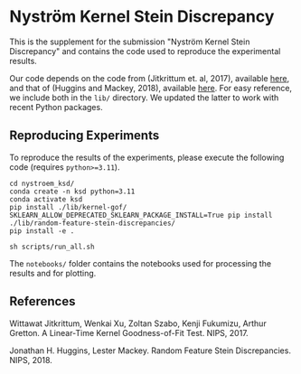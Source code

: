 # Nyström Kernel Stein Discrepancy

This is the supplement for the submission "Nyström Kernel Stein Discrepancy" and contains the code used to reproduce the experimental results.

Our code depends on the code from (Jitkrittum et. al, 2017), available [here](https://github.com/wittawatj/kernel-gof), and that of (Huggins and Mackey, 2018), available [here](https://bitbucket.org/jhhuggins/random-feature-stein-discrepancies/src/master/). For easy reference, we include both in the `lib/` directory. We updated the latter to work with recent Python packages.


## Reproducing Experiments 

To reproduce the results of the experiments, please execute the following code (requires `python>=3.11`).

    cd nystroem_ksd/
    conda create -n ksd python=3.11
    conda activate ksd
    pip install ./lib/kernel-gof/
    SKLEARN_ALLOW_DEPRECATED_SKLEARN_PACKAGE_INSTALL=True pip install ./lib/random-feature-stein-discrepancies/
    pip install -e .

    sh scripts/run_all.sh

The `notebooks/` folder contains the notebooks used for processing the results and for plotting.


## References 

Wittawat Jitkrittum, Wenkai Xu, Zoltan Szabo, Kenji Fukumizu, Arthur Gretton. A Linear-Time Kernel Goodness-of-Fit Test. NIPS, 2017.

Jonathan H. Huggins, Lester Mackey. Random Feature Stein Discrepancies. NIPS, 2018.
